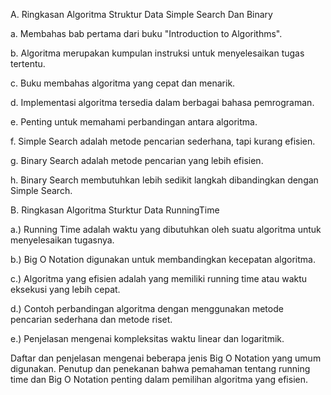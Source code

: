 A. Ringkasan Algoritma Struktur Data Simple Search Dan Binary

a. Membahas bab pertama dari buku "Introduction to Algorithms".

b. Algoritma merupakan kumpulan instruksi untuk menyelesaikan tugas tertentu.

c. Buku membahas algoritma yang cepat dan menarik.

d. Implementasi algoritma tersedia dalam berbagai bahasa pemrograman.

e. Penting untuk memahami perbandingan antara algoritma.

f. Simple Search adalah metode pencarian sederhana, tapi kurang efisien.

g. Binary Search adalah metode pencarian yang lebih efisien.

h. Binary Search membutuhkan lebih sedikit langkah dibandingkan dengan Simple Search.

B. Ringkasan Algoritma Sturktur Data RunningTime

a.) Running Time adalah waktu yang dibutuhkan oleh suatu algoritma untuk menyelesaikan tugasnya.

b.) Big O Notation digunakan untuk membandingkan kecepatan algoritma.

c.) Algoritma yang efisien adalah yang memiliki running time atau waktu eksekusi yang lebih cepat.

d.) Contoh perbandingan algoritma dengan menggunakan metode pencarian sederhana dan metode riset.

e.) Penjelasan mengenai kompleksitas waktu linear dan logaritmik.

Daftar dan penjelasan mengenai beberapa jenis Big O Notation yang umum digunakan.
Penutup dan penekanan bahwa pemahaman tentang running time dan Big O Notation penting dalam pemilihan algoritma yang efisien.
